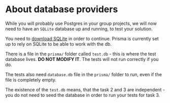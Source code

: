 # About database providers

While you will probably use Postgres in your group projects, we will now need to have an `SQLite` database up and running, to test your solution.

You need to [download SQLite](https://www.sqlite.org/download.html) in order to continue. Prisma is currently set up to rely on SQLite to be able to work with the db.

There is a file in the `prisma/` folder called `test.db` - this is where the test database lives. **DO NOT MODIFY IT**. The tests will not run correctly if you do. 

The tests also need `database.db` file in the `prisma/` folder to run, even if the file is completely empty.

The existence of the `test.db` means, that the task 2 and 3 are independent - you do not need to seed the database in order to run your tests for task 3.
